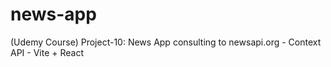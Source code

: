 # news-app
 (Udemy Course) Project-10: News App consulting to newsapi.org - Context API - Vite + React
